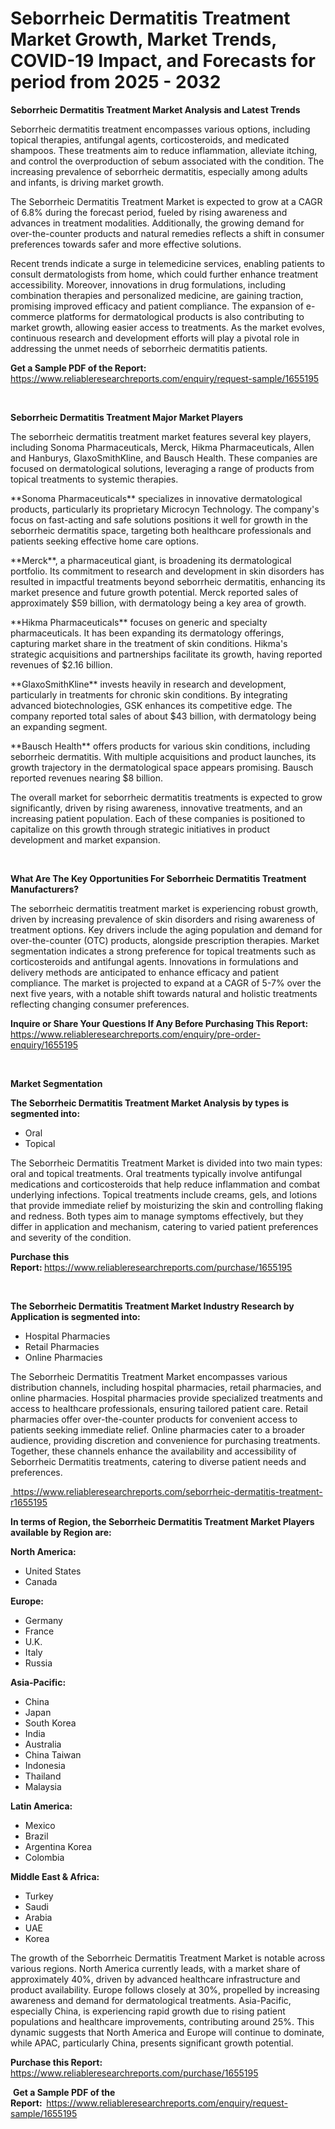 <p><h1>Seborrheic Dermatitis Treatment Market Growth, Market Trends, COVID-19 Impact, and Forecasts for period from 2025 - 2032</h1></p><p><strong>Seborrheic Dermatitis Treatment Market Analysis and Latest Trends</strong></p>
<p><p>Seborrheic dermatitis treatment encompasses various options, including topical therapies, antifungal agents, corticosteroids, and medicated shampoos. These treatments aim to reduce inflammation, alleviate itching, and control the overproduction of sebum associated with the condition. The increasing prevalence of seborrheic dermatitis, especially among adults and infants, is driving market growth. </p><p>The Seborrheic Dermatitis Treatment Market is expected to grow at a CAGR of 6.8% during the forecast period, fueled by rising awareness and advances in treatment modalities. Additionally, the growing demand for over-the-counter products and natural remedies reflects a shift in consumer preferences towards safer and more effective solutions. </p><p>Recent trends indicate a surge in telemedicine services, enabling patients to consult dermatologists from home, which could further enhance treatment accessibility. Moreover, innovations in drug formulations, including combination therapies and personalized medicine, are gaining traction, promising improved efficacy and patient compliance. The expansion of e-commerce platforms for dermatological products is also contributing to market growth, allowing easier access to treatments. As the market evolves, continuous research and development efforts will play a pivotal role in addressing the unmet needs of seborrheic dermatitis patients.</p></p>
<p><strong>Get a Sample PDF of the Report:&nbsp;</strong> <a href="https://www.reliableresearchreports.com/enquiry/request-sample/1655195?utm_campaign=3382&utm_medium=2&utm_source=Github&utm_content=ia&utm_term=16042025&utm_id=seborrheic-dermatitis-treatment">https://www.reliableresearchreports.com/enquiry/request-sample/1655195</a></p>
<p>&nbsp;</p>
<p><strong>Seborrheic Dermatitis Treatment Major Market Players</strong></p>
<p><p>The seborrheic dermatitis treatment market features several key players, including Sonoma Pharmaceuticals, Merck, Hikma Pharmaceuticals, Allen and Hanburys, GlaxoSmithKline, and Bausch Health. These companies are focused on dermatological solutions, leveraging a range of products from topical treatments to systemic therapies.</p><p>**Sonoma Pharmaceuticals** specializes in innovative dermatological products, particularly its proprietary Microcyn Technology. The company's focus on fast-acting and safe solutions positions it well for growth in the seborrheic dermatitis space, targeting both healthcare professionals and patients seeking effective home care options.</p><p>**Merck**, a pharmaceutical giant, is broadening its dermatological portfolio. Its commitment to research and development in skin disorders has resulted in impactful treatments beyond seborrheic dermatitis, enhancing its market presence and future growth potential. Merck reported sales of approximately $59 billion, with dermatology being a key area of growth.</p><p>**Hikma Pharmaceuticals** focuses on generic and specialty pharmaceuticals. It has been expanding its dermatology offerings, capturing market share in the treatment of skin conditions. Hikma's strategic acquisitions and partnerships facilitate its growth, having reported revenues of $2.16 billion.</p><p>**GlaxoSmithKline** invests heavily in research and development, particularly in treatments for chronic skin conditions. By integrating advanced biotechnologies, GSK enhances its competitive edge. The company reported total sales of about $43 billion, with dermatology being an expanding segment.</p><p>**Bausch Health** offers products for various skin conditions, including seborrheic dermatitis. With multiple acquisitions and product launches, its growth trajectory in the dermatological space appears promising. Bausch reported revenues nearing $8 billion.</p><p>The overall market for seborrheic dermatitis treatments is expected to grow significantly, driven by rising awareness, innovative treatments, and an increasing patient population. Each of these companies is positioned to capitalize on this growth through strategic initiatives in product development and market expansion.</p></p>
<p>&nbsp;</p>
<p><strong>What Are The Key Opportunities For Seborrheic Dermatitis Treatment Manufacturers?</strong></p>
<p><p>The seborrheic dermatitis treatment market is experiencing robust growth, driven by increasing prevalence of skin disorders and rising awareness of treatment options. Key drivers include the aging population and demand for over-the-counter (OTC) products, alongside prescription therapies. Market segmentation indicates a strong preference for topical treatments such as corticosteroids and antifungal agents. Innovations in formulations and delivery methods are anticipated to enhance efficacy and patient compliance. The market is projected to expand at a CAGR of 5-7% over the next five years, with a notable shift towards natural and holistic treatments reflecting changing consumer preferences.</p></p>
<p><strong>Inquire or Share Your Questions If Any Before Purchasing This Report:</strong> <a href="https://www.reliableresearchreports.com/enquiry/pre-order-enquiry/1655195?utm_campaign=3382&utm_medium=2&utm_source=Github&utm_content=ia&utm_term=16042025&utm_id=seborrheic-dermatitis-treatment">https://www.reliableresearchreports.com/enquiry/pre-order-enquiry/1655195</a></p>
<p>&nbsp;</p>
<p><strong>Market Segmentation</strong></p>
<p><strong>The Seborrheic Dermatitis Treatment Market Analysis by types is segmented into:</strong></p>
<p><ul><li>Oral</li><li>Topical</li></ul></p>
<p><p>The Seborrheic Dermatitis Treatment Market is divided into two main types: oral and topical treatments. Oral treatments typically involve antifungal medications and corticosteroids that help reduce inflammation and combat underlying infections. Topical treatments include creams, gels, and lotions that provide immediate relief by moisturizing the skin and controlling flaking and redness. Both types aim to manage symptoms effectively, but they differ in application and mechanism, catering to varied patient preferences and severity of the condition.</p></p>
<p><strong>Purchase this Report:&nbsp;</strong><a href="https://www.reliableresearchreports.com/purchase/1655195?utm_campaign=3382&utm_medium=2&utm_source=Github&utm_content=ia&utm_term=16042025&utm_id=seborrheic-dermatitis-treatment">https://www.reliableresearchreports.com/purchase/1655195</a></p>
<p>&nbsp;</p>
<p><strong>The Seborrheic Dermatitis Treatment Market Industry Research by Application is segmented into:</strong></p>
<p><ul><li>Hospital Pharmacies</li><li>Retail Pharmacies</li><li>Online Pharmacies</li></ul></p>
<p><p>The Seborrheic Dermatitis Treatment Market encompasses various distribution channels, including hospital pharmacies, retail pharmacies, and online pharmacies. Hospital pharmacies provide specialized treatments and access to healthcare professionals, ensuring tailored patient care. Retail pharmacies offer over-the-counter products for convenient access to patients seeking immediate relief. Online pharmacies cater to a broader audience, providing discretion and convenience for purchasing treatments. Together, these channels enhance the availability and accessibility of Seborrheic Dermatitis treatments, catering to diverse patient needs and preferences.</p></p>
<p><a href="https://www.reliableresearchreports.com/seborrheic-dermatitis-treatment-r1655195?utm_campaign=3382&utm_medium=2&utm_source=Github&utm_content=ia&utm_term=16042025&utm_id=seborrheic-dermatitis-treatment">&nbsp;https://www.reliableresearchreports.com/seborrheic-dermatitis-treatment-r1655195</a></p>
<p><strong>In terms of Region, the Seborrheic Dermatitis Treatment Market Players available by Region are:</strong></p>
<p>
    <p> <strong> North America: </strong>
        <ul>
            <li>United States</li>
            <li>Canada</li>
        </ul>
        </p> 
    <p> <strong> Europe: </strong>
        <ul>
            <li>Germany</li>
            <li>France</li>
            <li>U.K.</li>
            <li>Italy</li>
            <li>Russia</li>
        </ul>
        </p> 
    <p> <strong> Asia-Pacific: </strong>
        <ul>
            <li>China</li>
            <li>Japan</li>
            <li>South Korea</li>
            <li>India</li>
            <li>Australia</li>
            <li>China Taiwan</li>
            <li>Indonesia</li>
            <li>Thailand</li>
            <li>Malaysia</li>
        </ul>
        </p> 
    <p> <strong> Latin America: </strong>
        <ul>
            <li>Mexico</li>
            <li>Brazil</li>
            <li>Argentina Korea</li>
            <li>Colombia</li>
        </ul>
        </p> 
    <p> <strong> Middle East & Africa: </strong>
        <ul>
            <li>Turkey</li>
            <li>Saudi</li>
            <li>Arabia</li>
            <li>UAE</li>
            <li>Korea</li>
        </ul>
    </p>
    </p>
<p><p>The growth of the Seborrheic Dermatitis Treatment Market is notable across various regions. North America currently leads, with a market share of approximately 40%, driven by advanced healthcare infrastructure and product availability. Europe follows closely at 30%, propelled by increasing awareness and demand for dermatological treatments. Asia-Pacific, especially China, is experiencing rapid growth due to rising patient populations and healthcare improvements, contributing around 25%. This dynamic suggests that North America and Europe will continue to dominate, while APAC, particularly China, presents significant growth potential.</p></p>
<p><strong>Purchase this Report: </strong><a href="https://www.reliableresearchreports.com/purchase/1655195?utm_campaign=3382&utm_medium=2&utm_source=Github&utm_content=ia&utm_term=16042025&utm_id=seborrheic-dermatitis-treatment">https://www.reliableresearchreports.com/purchase/1655195</a></p>
<p>&nbsp;<strong>Get a Sample PDF of the Report:&nbsp;&nbsp;</strong><a href="https://www.reliableresearchreports.com/enquiry/request-sample/1655195?utm_campaign=3382&utm_medium=2&utm_source=Github&utm_content=ia&utm_term=16042025&utm_id=seborrheic-dermatitis-treatment">https://www.reliableresearchreports.com/enquiry/request-sample/1655195</a></p>
<p><strong></strong></p>
<p><p></p><p></p><p></p></p>